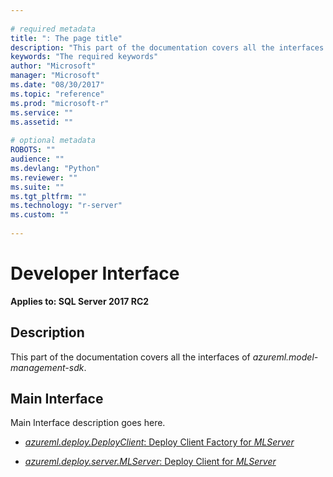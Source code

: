 ```yaml
--- 
 
# required metadata 
title: ": The page title" 
description: "This part of the documentation covers all the interfaces of azureml.model-management-sdk." 
keywords: "The required keywords" 
author: "Microsoft" 
manager: "Microsoft" 
ms.date: "08/30/2017" 
ms.topic: "reference" 
ms.prod: "microsoft-r" 
ms.service: "" 
ms.assetid: "" 
 
# optional metadata 
ROBOTS: "" 
audience: "" 
ms.devlang: "Python" 
ms.reviewer: "" 
ms.suite: "" 
ms.tgt_pltfrm: "" 
ms.technology: "r-server" 
ms.custom: "" 
 
---
```


# Developer Interface


**Applies to: SQL Server 2017 RC2**


## Description

This part of the documentation covers all the interfaces of *azureml.model-management-sdk*.


## Main Interface

Main Interface description goes here.

* [*azureml.deploy.DeployClient*: Deploy Client Factory for *MLServer*](deploy-client.md) 

* [*azureml.deploy.server.MLServer*: Deploy Client for *MLServer*](mlserver.md) 
